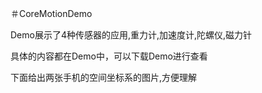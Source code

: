 ＃CoreMotionDemo

Demo展示了4种传感器的应用,重力计,加速度计,陀螺仪,磁力针

具体的内容都在Demo中，可以下载Demo进行查看

下面给出两张手机的空间坐标系的图片,方便理解

